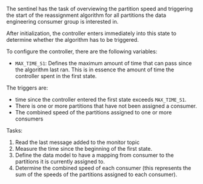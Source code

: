 The sentinel has the task of overviewing the partition speed and triggering the start of the reassignment algorithm for all partitions the data engineering consumer group is interested in.

After initialization, the controller enters immediately into this state to determine whether the algorithm has to be triggered.

To configure the controller, there are the following variables:
- `MAX_TIME_S1`: Defines the maximum amount of time that can pass since the algorithm last ran. This is in essence the amount of time the controller spent in the first state.

The triggers are: 
- time since the controller entered the first state exceeds `MAX_TIME_S1`.
- There is one or more partitions that have not been assigned a consumer. 
- The combined speed of the partitions assigned to one or more consumers

Tasks:

1. Read the last message added to the monitor topic
2. Measure the time since the beginning of the first state.
3. Define the data model to have a mapping from consumer to the partitions it is currently assigned to.
4. Determine the combined speed of each consumer (this represents the sum of the speeds of the partitions assigned to each consumer).



